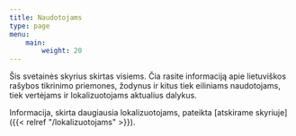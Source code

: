 ```yaml
---
title: Naudotojams
type: page
menu:
    main:
        weight: 20
---
```


Šis svetainės skyrius skirtas visiems. Čia rasite informaciją apie lietuviškos rašybos tikrinimo priemones, žodynus ir
kitus tiek eiliniams naudotojams, tiek vertėjams ir lokalizuotojams aktualius dalykus.

Informacija, skirta daugiausia lokalizuotojams,
pateikta [atskirame skyriuje]({{< relref "/lokalizuotojams" >}}).
